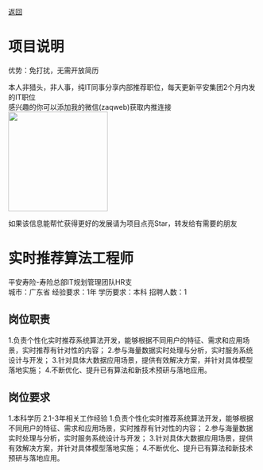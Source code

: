 [返回](../)

# 项目说明

优势：免打扰，无需开放简历

本人非猎头，非人事，纯IT同事分享内部推荐职位，每天更新平安集团2个月内发的IT职位  
感兴趣的你可以添加我的微信(zaqweb)获取内推连接  
<img src="https://github.com/zaqweb/PA-IT-JOBS/blob/master/WechatICode.jpeg"  height="200" width="200">

如果该信息能帮忙获得更好的发展请为项目点亮Star，转发给有需要的朋友

# 实时推荐算法工程师
平安寿险-寿险总部IT规划管理团队HR支  
城市：广东省 经验要求：1年 学历要求：本科  招聘人数：1

## 岗位职责
1.负责个性化实时推荐系统算法开发，能够根据不同用户的特征、需求和应用场景，实时推荐有针对性的内容；
2.参与海量数据实时处理与分析，实时服务系统设计与开发；
3.针对具体大数据应用场景，提供有效解决方案，并针对具体模型落地实施；
4.不断优化、提升已有算法和新技术预研与落地应用。

## 岗位要求
1.本科学历
2.1-3年相关工作经验
1.负责个性化实时推荐系统算法开发，能够根据不同用户的特征、需求和应用场景，实时推荐有针对性的内容；
2.参与海量数据实时处理与分析，实时服务系统设计与开发；
3.针对具体大数据应用场景，提供有效解决方案，并针对具体模型落地实施；
4.不断优化、提升已有算法和新技术预研与落地应用。




